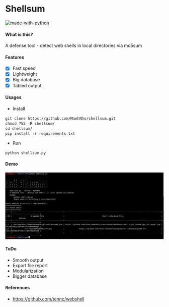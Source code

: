 # Shellsum

[![made-with-python](https://img.shields.io/badge/Made%20with-Python-1f425f.svg)](https://www.python.org/)

#### What is this?
A defense tool - detect web shells in local directories via md5sum

#### Features
- [x] Fast speed
- [x] Lightweight
- [x] Big database
- [x] Tabled output

#### Usages
- Install
```
git clone https://github.com/ManhNho/shellsum.git
chmod 755 -R shellsum/
cd shellsum/
pip install -r requirements.txt
```
- Run
```
python shellsum.py
```

#### Demo
![Demo](/demo/shellsum.png)

#### ToDo
- Smooth output
- Export file report
- Modularization
- Bigger database

#### References
- https://github.com/tennc/webshell
